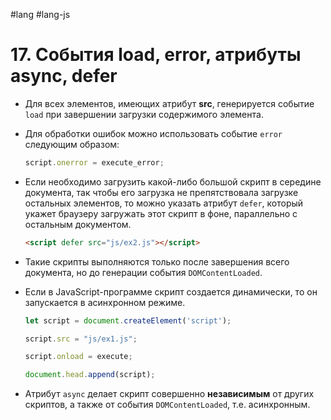 #lang #lang-js 

# 17. События load, error, атрибуты async, defer

- Для всех элементов, имеющих атрибут **src**, генерируется событие `load` при завершении загрузки содержимого элемента.
- Для обработки ошибок можно использовать событие `error` следующим образом:

  ```javascript
  script.onerror = execute_error;
  ```

- Если необходимо загрузить какой-либо большой скрипт в середине документа, так чтобы его загрузка не препятствовала загрузке остальных элементов, то можно указать атрибут `defer`, который укажет браузеру загружать этот скрипт в фоне, параллельно с остальным документом.

  ```html
  <script defer src="js/ex2.js"></script>
  ```

- Такие скрипты выполняются только после завершения всего документа, но до генерации события `DOMContentLoaded`.
- Если в JavaScript-программе скрипт создается динамически, то он запускается в асинхронном режиме.

  ```javascript
  let script = document.createElement('script');
  
  script.src = "js/ex1.js";
  
  script.onload = execute;
  
  document.head.append(script);
  ```

- Атрибут `async` делает скрипт совершенно **независимым** от других скриптов, а также от события `DOMContentLoaded`, т.е. асинхронным.
